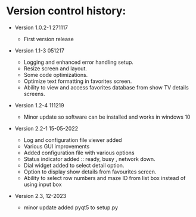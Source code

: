 Version control history:
====================

* Version 1.0.2-1 271117
	* First version release
	
* Version 1.1-3 051217
	* Logging and enhanced error handling setup.
	* Resize screen and layout.
	* Some code optimizations.
	* Optimize text formatting in favorites screen. 
	* Ability to view and access favorites database from show TV details screens.

* Version 1.2-4 111219
	* Minor update so software can be installed and works in windows 10
	
* Version 2.2-1 15-05-2022
	* Log and configuration file viewer added
	* Various GUI improvements
	* Added configuration file with various options
	* Status indicator added :: ready, busy , network down.
	* Dial widget added to select detail option.
	* Option to display show details from favourites screen.
	* Ability to select row numbers and maze ID from list box instead of using input box
	
* Version 2.3, 12-2023
	* minor update added pyqt5 to setup.py